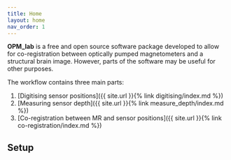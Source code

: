 ```yaml
---
title: Home
layout: home
nav_order: 1
---
```

**OPM_lab** is a free and open source software package developed to allow for co-registration between optically pumped magnetometers and a structural brain image. However, parts of the software may be useful for other purposes.

The workflow contains three main parts:
1. [Digitising sensor positions]({{ site.url }}{% link digitising/index.md %})
2. [Measuring sensor depth]({{ site.url }}{% link measure_depth/index.md %})
3. [Co-registration between MR and sensor positions]({{ site.url }}{% link co-registration/index.md %})


## Setup 
